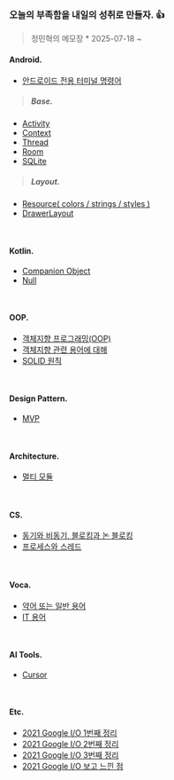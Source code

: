 ### 오늘의 부족함을 내일의 성취로 만들자. 👍
> 정민혁의 메모장 * 2025-07-18 ~


#### Android.
* [안드로이드 전용 터미널 명령어](android/terminal-command.md)

> ##### Base.

* [Activity](android/base/activity.md)
* [Context](android/base/context.md)
* [Thread](android/base/thread.md)
* [Room](android/base/room.md)
* [SQLite](android/base/sqlite.md)

> ##### Layout.
* [Resource( colors / strings / styles )](android/layout/resource.md)
* [DrawerLayout](android/layout/drawerlayout.md)


<br>

#### Kotlin.
* [Companion Object](kotlin/companion-object.md)
* [Null](kotlin/null.md)
<br>

#### OOP.
* [객체지향 프로그래밍(OOP)](oop/oop.md)
* [객체지향 관련 용어에 대해](oop/oop_basic_keyword.md)
* [SOLID 원칙](oop/solid.md)

<br>

#### Design Pattern.
* [MVP](design-pattern/mvp.md)

<br>

#### Architecture.
* [멀티 모듈](architecture/multi-module.md)

<br>

#### CS.
* [동기와 비동기, 블로킹과 논 블로킹](cs/synchronous_asynchronous.md)
* [프로세스와 스레드](cs/process_thread.md)

<br>

#### Voca.
* [약어 또는 일반 용어](voca/terminologies.md)
* [IT 용어](voca/it-terminologies.md)

<br>

#### AI Tools.
* [Cursor](ai-tools/cursor.md)


<br>

#### Etc.
* [2021 Google I/O 1번째 정리](etc/IO_1.md)
* [2021 Google I/O 2번째 정리](etc/IO_2.md)
* [2021 Google I/O 3번째 정리](etc/IO_3.md)
* [2021 Google I/O 보고 느낀 점](etc/IO_4.md)